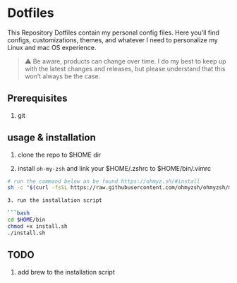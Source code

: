 # Dotfiles

This Repository Dotfiles contain my personal config files. Here you'll find configs, customizations, themes, and whatever I need to personalize my Linux and mac OS experience.

> ⚠️ Be aware, products can change over time. I do my best to keep up with the latest changes and releases, but please understand that this won’t always be the case.

## Prerequisites

1. git

## usage & installation

1. clone the repo to $HOME dir

2. install `oh-my-zsh` and link your $HOME/.zshrc to $HOME/bin/.vimrc

````bash
# run the command below an be found https://ohmyz.sh/#install
sh -c "$(curl -fsSL https://raw.githubusercontent.com/ohmyzsh/ohmyzsh/master/tools/install.sh)"

3. run the installation script

```bash
cd $HOME/bin
chmod +x install.sh
./install.sh
````

## TODO

1. add brew to the installation script
